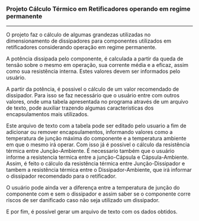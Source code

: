 ### Projeto Cálculo Térmico em Retificadores operando em regime permanente

---

O projeto faz o cálculo de algumas grandezas utilizadas no dimensionamento de dissipadores para componentes utilizados em retificadores considerando operação em regime permanente.

A potência dissipada pelo componente, é calculada a partir da queda de tensão sobre o mesmo em operação, sua corrente média e a eficaz, assim como sua resistência interna. Estes valores devem ser informados pelo usuário.

A partir da potência, é possivel o cálculo de um valor recomendado de dissipador. Para isso se faz necessário que o usuário entre com outros valores, onde
uma tabela apresentada no programa através de um arquivo de texto, pode auxiliar trazendo algumas caracteristicas dos encapsulamentos mais utilizados.

Este arquivo de texto com a tabela pode ser editado pelo usuario a fim de adicionar ou remover encapsulamentos, informando valores como a temperatura de junção máxima do componente e a temperatura ambiente em que o mesmo irá operar. Com isso já é possivel o cálculo da resistência térmica entre Junção-Ambiente.
É necessario também que o usuário informe a resistencia termica entre a junção-Cápsula e Cápsula-Ambiente.
Assim, é feito o cálculo da resistência térmica entre Junção-Dissipador e tambem a resistência térmica entre o Dissipador-Ambiente, que irá informar o dissipador recomendado para o retificador.

O usuário pode ainda ver a diferença entre a temperatura de junção do componente com e sem o dissipador e assim saber se o componente corre riscos de ser danificado caso não seja utilizado um dissipador.

E por fim, é possível gerar um arquivo de texto com os dados obtidos.
